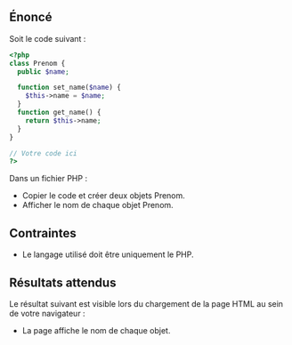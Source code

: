 ## Énoncé

Soit le code suivant :

``` php
<?php
class Prenom {
  public $name;

  function set_name($name) {
    $this->name = $name;
  }
  function get_name() {
    return $this->name;
  }
}

// Votre code ici
?>
```

Dans un fichier PHP :

- Copier le code et créer deux objets Prenom.
- Afficher le nom de chaque objet Prenom.

## Contraintes

- Le langage utilisé doit être uniquement le PHP.

## Résultats attendus

Le résultat suivant est visible lors du chargement de la page HTML au sein de votre navigateur :

- La page affiche le nom de chaque objet.